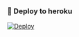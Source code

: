 ### 🚀 Deploy to heroku
[![Deploy](https://www.herokucdn.com/deploy/button.svg)](https://heroku.com/deploy?template=https://github.com/Zamanismiyevv/UlviMusic)
